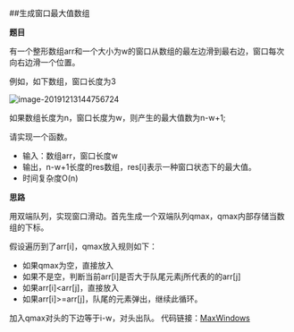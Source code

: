 ##生成窗口最大值数组

**题目**

有一个整形数组arr和一个大小为w的窗口从数组的最左边滑到最右边，窗口每次向右边滑一个位置。

例如，如下数组，窗口长度为3

![image-20191213144756724](/Users/huximing/IdeaProjects/OptimalSolution/doc/stackAndQueue/MaxWindows.assets/image-20191213144756724.png)

如果数组长度为n，窗口长度为w，则产生的最大值数为n-w+1;

请实现一个函数。

- 输入：数组arr，窗口长度w
- 输出，n-w+1长度的res数组，res[i]表示一种窗口状态下的最大值。
- 时间复杂度O(n)

**思路**

用双端队列，实现窗口滑动。首先生成一个双端队列qmax，qmax内部存储当数组的下标。

假设遍历到了arr[i]，qmax放入规则如下：

- 如果qmax为空，直接放入
- 如果不是空，判断当前arr[i]是否大于队尾元素j所代表的的arr[j]
- 如果arr[i]<arr[j]，直接放入
- 如果arr[i]>=arr[j]，队尾的元素弹出，继续此循环。

加入qmax对头的下边等于i-w，对头出队。
代码链接：[MaxWindows](../../src/main/java/com/mi/learn/Stack_1/Stack7.java)